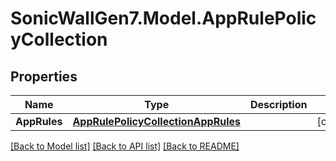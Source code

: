 # SonicWallGen7.Model.AppRulePolicyCollection

## Properties

Name | Type | Description | Notes
------------ | ------------- | ------------- | -------------
**AppRules** | [**AppRulePolicyCollectionAppRules**](AppRulePolicyCollectionAppRules.md) |  | [optional] 

[[Back to Model list]](../README.md#documentation-for-models) [[Back to API list]](../README.md#documentation-for-api-endpoints) [[Back to README]](../README.md)

